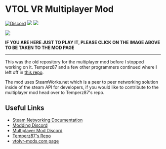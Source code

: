 # VTOL VR Multiplayer Mod
[![Discord](https://img.shields.io/discord/597153468834119710?label=VTOL%20VR%20Modding&logo=discord&style=flat-square)](https://discord.gg/XZeeafp "Discord Invite") [![](https://img.shields.io/badge/Steam-Networking-lightgrey?style=flat-square)](https://partner.steamgames.com/doc/api/ISteamNetworking "Steam Networking Docs") [![](https://img.shields.io/badge/Steamworks-.NET-blue?style=flat-square)](https://steamworks.github.io/installation/ "Steamworks C# Wrapper")

[![](https://vtolvr-mods.com/media/uploaded_mod_images/2FKjmVNDZvK.jpg)](https://vtolvr-mods.com/mod/qs6jxkt2/)

**IF YOU ARE HERE JUST TO PLAY IT, PLEASE CLICK ON THE IMAGE ABOVE TO BE TAKEN TO THE MOD PAGE**

---

This was the old repository for the multiplayer mod before I stopped working on it. Temperz87 and a few other programmers continued where I left off in [this repo](https://github.com/Temperz87/VTOLVR-Multiplayer).

The mod uses SteamWorks.net which is a peer to peer networking solution inside of the steam API for developers, if you would like to contribute to the multiplayer mod head over to Temperz87's repo.

## Useful Links

- [Steam Networking Documentation](https://partner.steamgames.com/doc/api/ISteamNetworking "https://partner.steamgames.com/doc/api/ISteamNetworking")
- [Modding Discord](https://discord.gg/XZeeafp "https://discord.gg/XZeeafp")
- [Multiplayer Mod Discord](https://discord.com/invite/teCTEuF "discord.com/invite/teCTEuF")
- [Temperz87's Repo](https://github.com/Temperz87/VTOLVR-Multiplayer)
- [vtolvr-mods.com page](https://vtolvr-mods.com/mod/qs6jxkt2/)
